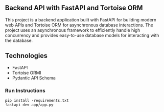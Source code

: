 

## Backend API with FastAPI and Tortoise ORM
This project is a backend application built with FastAPI for building modern web APIs and Tortoise ORM for asynchronous database interactions. The project uses an asynchronous framework to efficiently handle high concurrency and provides easy-to-use database models for interacting with the database.

## Technologies
- FastAPI
- Tortoise ORMl
- Pydantic API Schema

### Run Instructions

```
pip install -requirements.txt
fastapi dev app/app.py
```




